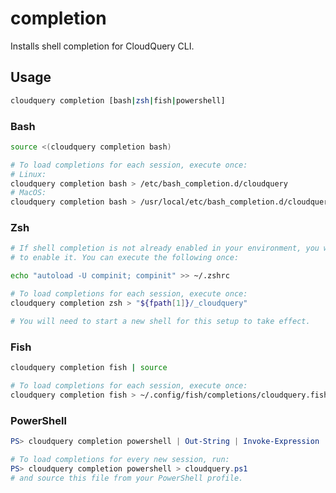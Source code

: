# completion

Installs shell completion for CloudQuery CLI.

## Usage

```bash
cloudquery completion [bash|zsh|fish|powershell]
```

### Bash

```bash
source <(cloudquery completion bash)

# To load completions for each session, execute once:
# Linux:
cloudquery completion bash > /etc/bash_completion.d/cloudquery
# MacOS:
cloudquery completion bash > /usr/local/etc/bash_completion.d/cloudquery
```

### Zsh

```bash
# If shell completion is not already enabled in your environment, you will need
# to enable it. You can execute the following once:

echo "autoload -U compinit; compinit" >> ~/.zshrc

# To load completions for each session, execute once:
cloudquery completion zsh > "${fpath[1]}/_cloudquery"

# You will need to start a new shell for this setup to take effect.
```

### Fish

```bash
cloudquery completion fish | source

# To load completions for each session, execute once:
cloudquery completion fish > ~/.config/fish/completions/cloudquery.fish
```

### PowerShell

```powershell
PS> cloudquery completion powershell | Out-String | Invoke-Expression

# To load completions for every new session, run:
PS> cloudquery completion powershell > cloudquery.ps1
# and source this file from your PowerShell profile.
```
